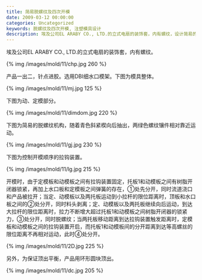 ```yaml
---
title: 简易脱螺纹及四次开模
date: 2009-03-12 00:00:00
categories: Uncategorized
keywords: 脱螺纹及四次开模, 注塑模具设计
description: 埃及公司EL ARABY CO., LTD.的立式电扇的装饰套，内有螺纹，设计简易的脱螺纹机构。产品一出二，针点进胶。开模时各板分四次分开
---
```


埃及公司EL ARABY CO., LTD.的立式电扇的装饰套，内有螺纹。

{% img /images/mold/11/chp.jpg 260 %}

产品一出二，针点进胶。选用DBI细水口模架。下图为模具整体。

{% img /images/mold/11/mj.jpg 125 %}

下图为动、定模部分。

{% img /images/mold/11/dimdom.jpg 220 %}

下图为简易的脱螺纹机构，随着青色斜紧楔向后抽出，两绿色螺纹镶件相对靠近运动。

{% img /images/mold/11/gj.jpg 230 %}

下图为控制开模顺序的拉钩装置。

{% img /images/mold/11/lg.jpg 215 %}

开模时，由于定模板和动模板之间有拉钩装置固定，托板1和动模板之间有树脂开闭器锁紧，再加上水口板和定模板之间弹簧的存在，①处先分开，同时流道浇口和产品被拉开；当定、动模板以及两托板运动到小拉杆的限位距离时，顶板和水口板之间的②处分开，同时料头剥离；定、动模板以及两托板继续向后运动，到达大拉杆的限位距离时，拉力不断增大超过托板1和动模板之间树脂开闭器的锁紧力，③处分开，同时脱螺纹；当两托板移动距离到达拉钩装置触发距离时，定模板和动模板之间的拉钩装置开启，而托板1和动模板间的分开距离到达等高螺丝的限位距离不再相对运动，此时④处分开。

{% img /images/mold/11/2D.jpg 225 %}

另外，为保证顶出平衡，产品用环形圆块顶出。

{% img /images/mold/11/dc.jpg 205 %}

